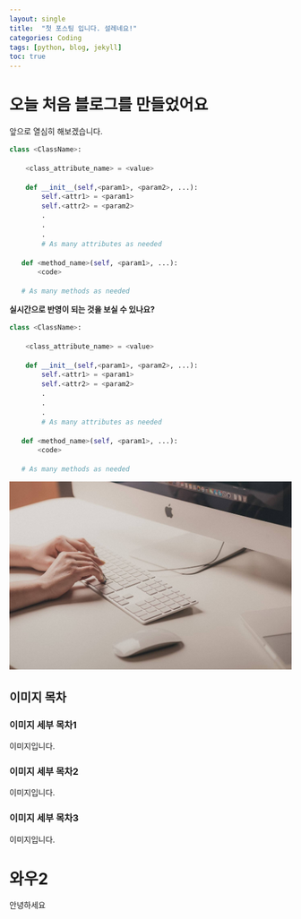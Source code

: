 ```yaml
---
layout: single
title:  "첫 포스팅 입니다. 설레네요!"
categories: Coding
tags: [python, blog, jekyll]
toc: true
---
```


# 오늘 처음 블로그를 만들었어요

앞으로 열심히 해보겠습니다.

```python
class <ClassName>:

    <class_attribute_name> = <value>

    def __init__(self,<param1>, <param2>, ...):
        self.<attr1> = <param1>
        self.<attr2> = <param2>
        .
        .
        .
        # As many attributes as needed

   def <method_name>(self, <param1>, ...):
       <code>

   # As many methods as needed
```

**실시간으로 반영이 되는 것을 보실 수 있나요?**

```python
class <ClassName>:

    <class_attribute_name> = <value>

    def __init__(self,<param1>, <param2>, ...):
        self.<attr1> = <param1>
        self.<attr2> = <param2>
        .
        .
        .
        # As many attributes as needed

   def <method_name>(self, <param1>, ...):
       <code>

   # As many methods as needed
```



![a2c99f37ad161fb21b7eab61781a7510620139d6.jpg](../images/2022-08-19-first/8888730242df8c95f9e0d601ca2e4472d1baa346.jpg)





## 이미지 목차

### 이미지 세부 목차1

이미지입니다.

### 이미지 세부 목차2

이미지입니다.

### 이미지 세부 목차3

이미지입니다.

# 와우2

안녕하세요
